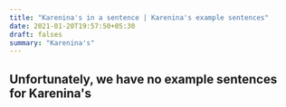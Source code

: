 ```yaml
---
title: "Karenina's in a sentence | Karenina's example sentences"
date: 2021-01-20T19:57:50+05:30
draft: falses
summary: "Karenina's"
---
```

## Unfortunately, we have no example sentences for Karenina's                 
